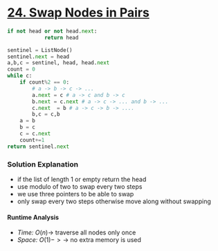 # [24. Swap Nodes in Pairs](https://leetcode.com/problems/swap-nodes-in-pairs/description/)

```python
if not head or not head.next:
            return head

sentinel = ListNode()
sentinel.next = head 
a,b,c = sentinel, head, head.next
count = 0
while c:
    if count%2 == 0:
        # a -> b -> c -> ...
        a.next = c # a -> c and b -> c 
        b.next = c.next # a -> c -> ... and b -> ...
        c.next  = b # a -> c -> b -> ....
        b,c = c,b
    a = b
    b = c 
    c = c.next
    count+=1
return sentinel.next

```

### Solution Explanation 
- if the list of length 1 or empty return the head 
- use modulo of two to swap every two steps
- we use three pointers to be able to swap 
- only swap every two steps otherwise move along without swapping 

#### Runtime Analysis  
- *Time:* $O(n) \rightarrow$ traverse all nodes only once
- *Space:* $O(1) -> \rightarrow$ no extra memory is used 